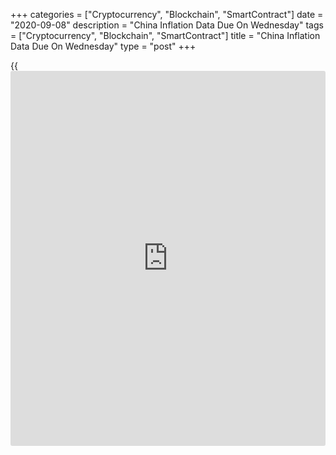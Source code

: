 +++
categories = ["Cryptocurrency", "Blockchain", "SmartContract"]
date = "2020-09-08"
description = "China Inflation Data Due On Wednesday"
tags = ["Cryptocurrency", "Blockchain", "SmartContract"]
title = "China Inflation Data Due On Wednesday"
type = "post"
+++

{{<iframe id="large-banner" src="https://www.bounty.group/#slide=1.0" width="100%" height="600" scrolling="no" style="border: 0px solid rgb(216, 221, 230); border-radius: 3px;">}}

China will on Wednesday release August numbers for consumer and producer
prices, highlighting a busy day for Asia-Pacific economic activity.

Overall inflation is expected to add 2.4 percent on year and 0.4 percent
on month, slowing from 2.7 percent on year and 0.6 percent on year in
July. Producer prices are called at -2.0 percent, up from 2.4 percent a
month earlier.

Australia will see September results for the consumer confidence index
from Westpac, plus July figures for home loans. In August, the consumer
confidence index slipped 9.5 percent on month to a score of 79.5. In
June, home loans added 5.5 percent on month and investment lending rose
8.1 percent.

New Zealand will provide Q2 numbers for manufacturing sales; in the
three months prior, sales were down 1.9 percent on year.

South Korea will release unemployment figures for August; in July, the
jobless rate was 4.2 percent.

Indonesia will see July figures for retail sales; in June, sales tumbled
17.1 percent on year.

Japan will provide August data for machine tool orders; in June, orders
plummeted 31.1 percent on year.

For comments and feedback [contact](https://www.playgroundfx.com/contact/): editorial@rtt[news](https://www.letsplayfx.com/blog/forex-news-website/).com

[Economic News][1]

 **What parts of the world are seeing the best (and worst) economic
performances lately? Click[here][2] to check out our [Econ Scorecard][2]
and find out! See up-to-the-moment [ranking](https://www.playgroundfx.com/blog/crypto-exchange-ranking/)s for the best and worst
performers in [GDP][3], [unemployment rate][4], [inflation][2] and much
more.**

   1. www.rtt[news](https://www.letsplayfx.com/blog/forex-news-website/).com/Content/EconomicNews.aspx
   2. www.rtt[news](https://www.letsplayfx.com/blog/forex-news-website/).com/economic-scorecard/world-rank/CPI/highest-performance.aspx
   3. www.rtt[news](https://www.letsplayfx.com/blog/forex-news-website/).com/economic-scorecard/world-rank/GDP/highest-performance.aspx
   4. www.rtt[news](https://www.letsplayfx.com/blog/forex-news-website/).com/economic-scorecard/world-rank/unemployment-rate/lowest-performance.aspx